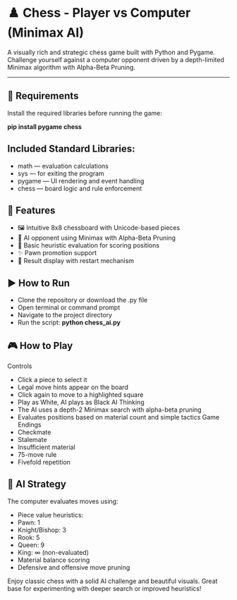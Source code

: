 # ♟️ Chess - Player vs Computer (Minimax AI)

A visually rich and strategic chess game built with Python and Pygame. Challenge yourself against a computer opponent driven by a depth-limited Minimax algorithm with Alpha-Beta Pruning.

---

## 🧰 Requirements

Install the required libraries before running the game:


**pip install pygame chess**

## Included Standard Libraries:
- math — evaluation calculations
- sys — for exiting the program
- pygame — UI rendering and event handling
- chess — board logic and rule enforcement

## 🚀 Features
- 🖼️ Intuitive 8x8 chessboard with Unicode-based pieces
- 🤖 AI opponent using Minimax with Alpha-Beta Pruning
- 🧠 Basic heuristic evaluation for scoring positions
- ✨ Pawn promotion support
- 🔄 Result display with restart mechanism

## ▶️ How to Run
- Clone the repository or download the .py file
- Open terminal or command prompt
- Navigate to the project directory
- Run the script:
**python chess_ai.py**



## 🎮 How to Play
Controls
- Click a piece to select it
- Legal move hints appear on the board
- Click again to move to a highlighted square
- Play as White, AI plays as Black
AI Thinking
- The AI uses a depth-2 Minimax search with alpha-beta pruning
- Evaluates positions based on material count and simple tactics
Game Endings
- Checkmate
- Stalemate
- Insufficient material
- 75-move rule
- Fivefold repetition

## 🧠 AI Strategy
The computer evaluates moves using:
- Piece value heuristics:
- Pawn: 1
- Knight/Bishop: 3
- Rook: 5
- Queen: 9
- King: ∞ (non-evaluated)
- Material balance scoring
- Defensive and offensive move pruning

Enjoy classic chess with a solid AI challenge and beautiful visuals. Great base for experimenting with deeper search or improved heuristics!

